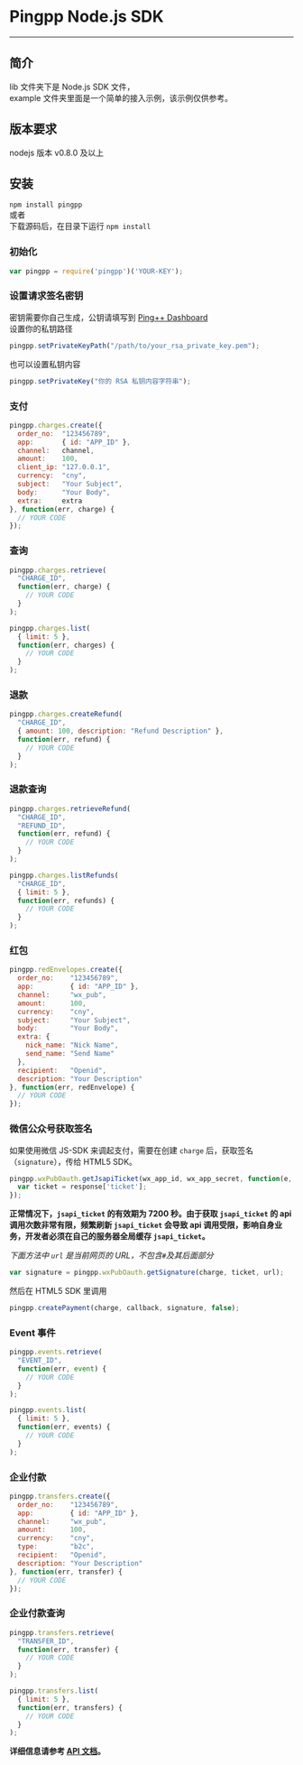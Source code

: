 Pingpp Node.js SDK
=================
****

## 简介
lib 文件夹下是 Node.js SDK 文件，  
example 文件夹里面是一个简单的接入示例，该示例仅供参考。

## 版本要求
nodejs 版本 v0.8.0 及以上

## 安装
`npm install pingpp`  
或者  
下载源码后，在目录下运行 `npm install`

### 初始化
``` js
var pingpp = require('pingpp')('YOUR-KEY');
```

### 设置请求签名密钥
密钥需要你自己生成，公钥请填写到 [Ping++ Dashboard](https://dashboard.pingxx.com)  
设置你的私钥路径
``` js
pingpp.setPrivateKeyPath("/path/to/your_rsa_private_key.pem");
```
也可以设置私钥内容
``` js
pingpp.setPrivateKey("你的 RSA 私钥内容字符串");
```

### 支付
``` js
pingpp.charges.create({
  order_no:  "123456789",
  app:       { id: "APP_ID" },
  channel:   channel,
  amount:    100,
  client_ip: "127.0.0.1",
  currency:  "cny",
  subject:   "Your Subject",
  body:      "Your Body",
  extra:     extra
}, function(err, charge) {
  // YOUR CODE
});
```

### 查询
``` js
pingpp.charges.retrieve(
  "CHARGE_ID",
  function(err, charge) {
    // YOUR CODE
  }
);
```
``` js
pingpp.charges.list(
  { limit: 5 },
  function(err, charges) {
    // YOUR CODE
  }
);
```

### 退款
``` js
pingpp.charges.createRefund(
  "CHARGE_ID",
  { amount: 100, description: "Refund Description" },
  function(err, refund) {
    // YOUR CODE
  }
);
```

### 退款查询
``` js
pingpp.charges.retrieveRefund(
  "CHARGE_ID",
  "REFUND_ID",
  function(err, refund) {
    // YOUR CODE
  }
);
```
``` js
pingpp.charges.listRefunds(
  "CHARGE_ID",
  { limit: 5 },
  function(err, refunds) {
    // YOUR CODE
  }
);
```

### 红包
``` js
pingpp.redEnvelopes.create({
  order_no:    "123456789",
  app:         { id: "APP_ID" },
  channel:     "wx_pub",
  amount:      100,
  currency:    "cny",
  subject:     "Your Subject",
  body:        "Your Body",
  extra: {
    nick_name: "Nick Name",
    send_name: "Send Name"
  },
  recipient:   "Openid",
  description: "Your Description"
}, function(err, redEnvelope) {
  // YOUR CODE
});
```

### 微信公众号获取签名
如果使用微信 JS-SDK 来调起支付，需要在创建 `charge` 后，获取签名（`signature`），传给 HTML5 SDK。
``` js
pingpp.wxPubOauth.getJsapiTicket(wx_app_id, wx_app_secret, function(e, response){
  var ticket = response['ticket'];
});
```
**正常情况下，`jsapi_ticket` 的有效期为 7200 秒。由于获取 `jsapi_ticket` 的 api 调用次数非常有限，频繁刷新 `jsapi_ticket` 会导致 api 调用受限，影响自身业务，开发者必须在自己的服务器全局缓存 `jsapi_ticket`。**

_下面方法中 `url` 是当前网页的 URL，不包含`#`及其后面部分_
``` js
var signature = pingpp.wxPubOauth.getSignature(charge, ticket, url);
```
然后在 HTML5 SDK 里调用
``` js
pingpp.createPayment(charge, callback, signature, false);
```

### Event 事件
``` js
pingpp.events.retrieve(
  "EVENT_ID",
  function(err, event) {
    // YOUR CODE
  }
);
```
``` js
pingpp.events.list(
  { limit: 5 },
  function(err, events) {
    // YOUR CODE
  }
);
```

### 企业付款
``` js
pingpp.transfers.create({
  order_no:    "123456789",
  app:         { id: "APP_ID" },
  channel:     "wx_pub",
  amount:      100,
  currency:    "cny",
  type:        "b2c",
  recipient:   "Openid",
  description: "Your Description"
}, function(err, transfer) {
  // YOUR CODE
});
```
### 企业付款查询
``` js
pingpp.transfers.retrieve(
  "TRANSFER_ID",
  function(err, transfer) {
    // YOUR CODE
  }
);
```
``` js
pingpp.transfers.list(
  { limit: 5 },
  function(err, transfers) {
    // YOUR CODE
  }
);
```

**详细信息请参考 [API 文档](https://pingxx.com/document/api?node.js)。**
